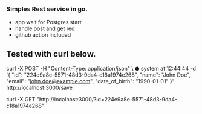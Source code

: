 
### Simples Rest service in go.
- app wait for Postgres start
- handle post and get req
- github action included

## Tested with curl below.

curl -X POST -H "Content-Type: application/json" \                                                                                                         ⬢  system at 12:44:44
-d '{ "id": "224e9a8e-5571-48d3-9da4-c18a1974e268",
"name": "John Doe",
"email": "john.doe@example.com",
"date_of_birth": "1990-01-01"
}' http://localhost:3000/save


curl -X GET "http://localhost:3000/?id=224e9a8e-5571-48d3-9da4-c18a1974e268"
